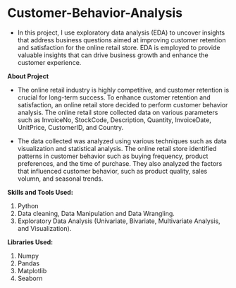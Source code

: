 # Customer-Behavior-Analysis
- In this project, I use exploratory data analysis (EDA) to uncover insights that address business questions aimed at improving customer retention and satisfaction for the online retail store. EDA is employed to provide valuable insights that can drive business growth and enhance the customer experience.

**About Project**

- The online retail industry is highly competitive, and customer retention is crucial for long-term success. To enhance customer retention and satisfaction, an online retail store decided to perform customer behavior analysis. The online retail store collected data on various parameters such as InvoiceNo, StockCode, Description, Quantity, InvoiceDate, UnitPrice, CustomerID, and Country.

- The data collected was analyzed using various techniques such as data visualization and statistical analysis. The online retail store identified patterns in customer behavior such as buying frequency, product preferences, and the time of purchase. They also analyzed the factors that influenced customer behavior, such as product quality, sales volumn, and seasonal trends.

**Skills and Tools Used:**

1. Python
2. Data cleaning, Data Manipulation and Data Wrangling.
3. Exploratory Data Analysis (Univariate, Bivariate, Multivariate Analysis, and Visualization).


**Libraries Used:**

1. Numpy
2. Pandas
3. Matplotlib
4. Seaborn
